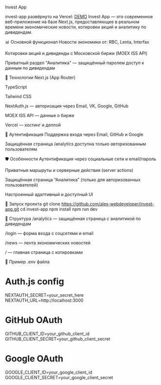 Invest App

invest-app развёрнуто на Vercel: [DEMO](https://www.invest-ru.ru) 
Invest App — это современное веб-приложение на базе Next.js, предоставляющее в реальном времени экономические новости, котировки акций и аналитику по дивидендам.

📊 Основной функционал
Новости экономики от: RBC, Lenta, Interfax

Котировки акций и дивиденды с Московской биржи (MOEX ISS API)

Приватный раздел "Аналитика" — защищённый паролем доступ к данным по дивидендам


🔧 Технологии
Next.js (App Router)

TypeScript

Tailwind CSS

NextAuth.js — авторизация через Email, VK, Google, GitHub

MOEX ISS API — данные о бирже

Vercel — хостинг и деплой


🔐 Аутентификация
Поддержка входа через Email, GitHub и Google

Защищённая страница /analytics доступна только авторизованным пользователям

🛡 Особенности
Аутентификация через социальные сети и email/пароль

Приватные маршруты и серверные действия (server actions)

Защищённая страница “Аналитика” (только для авторизованных пользователей)

Настроенный адаптивный и доступный UI


🚀 Запуск проекта
git clone https://github.com/alex-webdeveloper/invest-app.git
cd invest-app
npm install
npm run dev


📁 Структура
/analytics — защищённая страница с аналитикой по дивидендам

/login — форма входа с соцсетями и email

/news — лента экономических новостей

/ — главная страница с котировками


🧪 Пример .env файла
# Auth.js config
NEXTAUTH_SECRET=your_secret_here
NEXTAUTH_URL=http://localhost:3000

# GitHub OAuth
GITHUB_CLIENT_ID=your_github_client_id
GITHUB_CLIENT_SECRET=your_github_client_secret

# Google OAuth
GOOGLE_CLIENT_ID=your_google_client_id
GOOGLE_CLIENT_SECRET=your_google_client_secret




